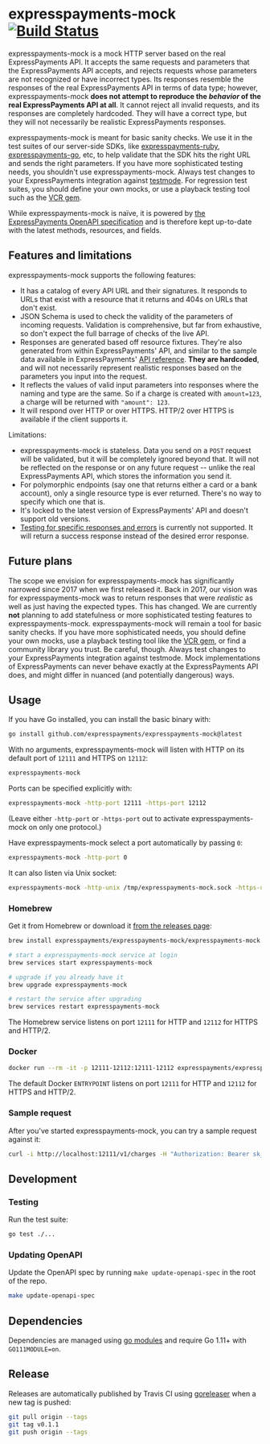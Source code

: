 # expresspayments-mock [![Build Status](https://travis-ci.org/expresspayments/expresspayments-mock.svg?branch=master)](https://travis-ci.org/expresspayments/expresspayments-mock)

expresspayments-mock is a mock HTTP server based on the real ExpressPayments API. It accepts the
same requests and parameters that the ExpressPayments API accepts, and rejects requests
whose parameters are not recognized or have incorrect types. Its responses
resemble the responses of the real ExpressPayments API in terms of data type; however,
expresspayments-mock **does not attempt to reproduce the _behavior_ of the real ExpressPayments API
at all**. It cannot reject all invalid requests, and its responses are completely
hardcoded. They will have a correct type, but they will not necessarily be
realistic ExpressPayments responses.

expresspayments-mock is meant for basic sanity checks. We use it in the test suites of
our server-side SDKs, like [expresspayments-ruby](https://github.com/expresspayments/expresspayments-ruby),
[expresspayments-go](https://github.com/expresspayments/expresspayments-go), etc, to help validate that the
SDK hits the right URL and sends the right parameters. If you have more
sophisticated testing needs, you shouldn't use expresspayments-mock. Always test changes
to your ExpressPayments integration against
[testmode](https://docs.epayments.network/keys#test-live-modes). For regression test
suites, you should define your own mocks, or use a playback testing tool such as
the [VCR gem](https://github.com/vcr/vcr).

While expresspayments-mock is naïve, it is powered by
[the ExpressPayments OpenAPI specification][openapi] and is therefore kept up-to-date
with the latest methods, resources, and fields.

## Features and limitations

expresspayments-mock supports the following features:

- It has a catalog of every API URL and their signatures. It responds to URLs
  that exist with a resource that it returns and 404s on URLs that don't exist.
- JSON Schema is used to check the validity of the parameters of incoming
  requests. Validation is comprehensive, but far from exhaustive, so don't
  expect the full barrage of checks of the live API.
- Responses are generated based off resource fixtures. They're also generated
  from within ExpressPayments' API, and similar to the sample data available in ExpressPayments'
  [API reference][apiref]. **They are hardcoded**, and will not necessarily
  represent realistic responses based on the parameters you input into the
  request.
- It reflects the values of valid input parameters into responses where the
  naming and type are the same. So if a charge is created with `amount=123`, a
  charge will be returned with `"amount": 123`.
- It will respond over HTTP or over HTTPS. HTTP/2 over HTTPS is available if the
  client supports it.

Limitations:

- expresspayments-mock is stateless. Data you send on a `POST` request will be validated,
  but it will be completely ignored beyond that. It will not be reflected on the
  response or on any future request -- unlike the real ExpressPayments API, which stores
  the information you send it.
- For polymorphic endpoints (say one that returns either a card or a bank
  account), only a single resource type is ever returned. There's no way to
  specify which one that is.
- It's locked to the latest version of ExpressPayments' API and doesn't support old
  versions.
- [Testing for specific responses and errors](https://docs.epayments.network/testing#cards-responses)
  is currently not supported. It will return a success response instead of the
  desired error response.

## Future plans

The scope we envision for expresspayments-mock has significantly narrowed since 2017 when
we first released it. Back in 2017, our vision was for expresspayments-mock was to return
responses that were _realistic_ as well as just having the expected types. This
has changed. We are currently **not** planning to add statefulness or more
sophisticated testing features to expresspayments-mock. expresspayments-mock will remain a tool
for basic sanity checks. If you have more sophisticated needs, you should define
your own mocks, use a playback testing tool like the
[VCR gem](https://github.com/vcr/vcr), or find a community library you trust. Be
careful, though. Always test changes to your ExpressPayments integration against
testmode. Mock implementations of ExpressPayments can never behave exactly at the ExpressPayments
API does, and might differ in nuanced (and potentially dangerous) ways.

## Usage

If you have Go installed, you can install the basic binary with:

```sh
go install github.com/expresspayments/expresspayments-mock@latest
```

With no arguments, expresspayments-mock will listen with HTTP on its default port of
`12111` and HTTPS on `12112`:

```sh
expresspayments-mock
```

Ports can be specified explicitly with:

```sh
expresspayments-mock -http-port 12111 -https-port 12112
```

(Leave either `-http-port` or `-https-port` out to activate expresspayments-mock on only
one protocol.)

Have expresspayments-mock select a port automatically by passing `0`:

```sh
expresspayments-mock -http-port 0
```

It can also listen via Unix socket:

```sh
expresspayments-mock -http-unix /tmp/expresspayments-mock.sock -https-unix /tmp/expresspayments-mock-secure.sock
```

### Homebrew

Get it from Homebrew or download it [from the releases page][releases]:

```sh
brew install expresspayments/expresspayments-mock/expresspayments-mock

# start a expresspayments-mock service at login
brew services start expresspayments-mock

# upgrade if you already have it
brew upgrade expresspayments-mock

# restart the service after upgrading
brew services restart expresspayments-mock
```

The Homebrew service listens on port `12111` for HTTP and `12112` for HTTPS and
HTTP/2.

### Docker

```sh
docker run --rm -it -p 12111-12112:12111-12112 expresspayments/expresspayments-mock:latest
```

The default Docker `ENTRYPOINT` listens on port `12111` for HTTP and `12112` for
HTTPS and HTTP/2.

### Sample request

After you've started expresspayments-mock, you can try a sample request against it:

```sh
curl -i http://localhost:12111/v1/charges -H "Authorization: Bearer sk_test_123"
```

## Development

### Testing

Run the test suite:

```sh
go test ./...
```

### Updating OpenAPI

Update the OpenAPI spec by running `make update-openapi-spec` in the root of the
repo.

```sh
make update-openapi-spec
```

## Dependencies

Dependencies are managed using [go modules][gomod] and require Go 1.11+ with
`GO111MODULE=on`.

## Release

Releases are automatically published by Travis CI using [goreleaser] when a new
tag is pushed:

```sh
git pull origin --tags
git tag v0.1.1
git push origin --tags
```

[apiref]: https://docs.epayments.network/api
[go-bindata]: https://github.com/go-bindata/go-bindata
[gomod]: https://golang.org/ref/mod
[goreleaser]: https://github.com/goreleaser/goreleaser
[openapi]: https://github.com/expresspayments/openapi
[releases]: https://github.com/expresspayments/expresspayments-mock/releases

<!--
# vim: set tw=79:
-->
